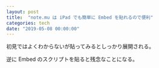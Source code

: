 ```yaml
---
layout: post
title:  "note.mu は iPad でも簡単に Embed を貼れるので便利"
categories: tech
date: "2019-05-08 00:00:00"
---
```


初見ではよくわからないが貼ってみるとしっかり展開される。

逆に Embed のスクリプトを貼ると残念なことになる。
